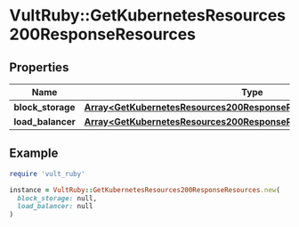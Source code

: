 # VultRuby::GetKubernetesResources200ResponseResources

## Properties

| Name | Type | Description | Notes |
| ---- | ---- | ----------- | ----- |
| **block_storage** | [**Array&lt;GetKubernetesResources200ResponseResourcesBlockStorageInner&gt;**](GetKubernetesResources200ResponseResourcesBlockStorageInner.md) |  | [optional] |
| **load_balancer** | [**Array&lt;GetKubernetesResources200ResponseResourcesLoadBalancerInner&gt;**](GetKubernetesResources200ResponseResourcesLoadBalancerInner.md) |  | [optional] |

## Example

```ruby
require 'vult_ruby'

instance = VultRuby::GetKubernetesResources200ResponseResources.new(
  block_storage: null,
  load_balancer: null
)
```

